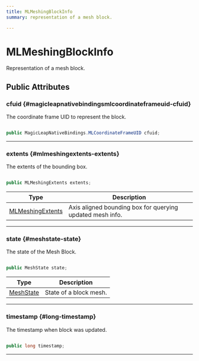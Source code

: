 ```yaml
---
title: MLMeshingBlockInfo
summary: representation of a mesh block. 

---
```


# MLMeshingBlockInfo




Representation of a mesh block.   





## Public Attributes

### cfuid {#magicleapnativebindingsmlcoordinateframeuid-cfuid}

The coordinate frame UID to represent the block. 

```csharp

public MagicLeapNativeBindings.MLCoordinateFrameUID cfuid;

```






-----------

### extents {#mlmeshingextents-extents}

The extents of the bounding box. 

```csharp

public MLMeshingExtents extents;

```

| Type | Description  | 
|--|--|
| [MLMeshingExtents](/unity-api/api/UnityEngine.XR.MagicLeap/MeshingSubsystem/Extensions/MLMeshing/NativeBindings/UnityEngine.XR.MagicLeap.MeshingSubsystem.Extensions.MLMeshing.NativeBindings.MLMeshingExtents.md) | Axis aligned bounding box for querying updated mesh info.  |





-----------

### state {#meshstate-state}

The state of the Mesh Block. 

```csharp

public MeshState state;

```

| Type | Description  | 
|--|--|
| [MeshState](/unity-api/api/UnityEngine.XR.MagicLeap/MeshingSubsystem/Extensions/MLMeshing/UnityEngine.XR.MagicLeap.MeshingSubsystem.Extensions.MLMeshing.md#enums-meshstate) | State of a block mesh.  |





-----------

### timestamp {#long-timestamp}

The timestamp when block was updated. 

```csharp

public long timestamp;

```






-----------

